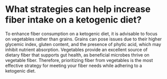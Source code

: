 # What strategies can help increase fiber intake on a ketogenic diet?

To enhance fiber consumption on a ketogenic diet, it is advisable to focus on vegetables rather than grains. Grains can pose issues due to their higher glycemic index, gluten content, and the presence of phytic acid, which may inhibit nutrient absorption. Vegetables provide an excellent source of dietary fiber that supports gut health, as beneficial microbes thrive on vegetable fiber. Therefore, prioritizing fiber from vegetables is the most effective strategy for meeting your fiber needs while adhering to a ketogenic diet.